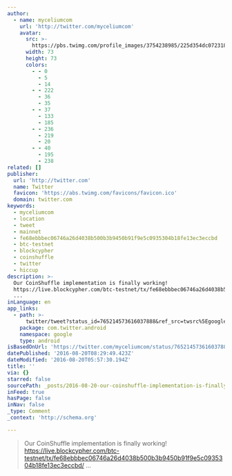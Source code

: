 ```yaml
---
author:
  - name: myceliumcom
    url: 'http://twitter.com/myceliumcom'
    avatar:
      src: >-
        https://pbs.twimg.com/profile_images/3754238985/225d354dc07231834e181ff68a0b7e01_bigger.png
      width: 73
      height: 73
      colors:
        - - 0
          - 5
          - 14
        - - 222
          - 36
          - 35
        - - 37
          - 133
          - 185
        - - 236
          - 219
          - 20
        - - 40
          - 195
          - 238
related: []
publisher:
  url: 'http://twitter.com'
  name: Twitter
  favicon: 'https://abs.twimg.com/favicons/favicon.ico'
  domain: twitter.com
keywords:
  - myceliumcom
  - location
  - tweet
  - mainnet
  - fe68ebbbec06746a26d4038b500b3b9450b91f9e5c0935304b18fe13ec3eccbd
  - btc-testnet
  - blockcypher
  - coinshuffle
  - twitter
  - hiccup
description: >-
  Our CoinShuffle implementation is finally working!
  https://live.blockcypher.com/btc-testnet/tx/fe68ebbbec06746a26d4038b500b3b9450b91f9e5c0935304b18fe13ec3eccbd/
  ...
inLanguage: en
app_links:
  - path: >-
      twitter/tweet?status_id=765214573616037888&ref_src=twsrc%5Egoogle%7Ctwcamp%5Eandroidseo%7Ctwgr%5Estatus%7Ctwterm%5E765214573616037888
    package: com.twitter.android
    namespace: google
    type: android
isBasedOnUrl: 'https://twitter.com/myceliumcom/status/765214573616037888'
datePublished: '2016-08-20T08:29:49.423Z'
dateModified: '2016-08-20T05:57:30.194Z'
title: ''
via: {}
starred: false
sourcePath: _posts/2016-08-20-our-coinshuffle-implementation-is-finally-working-httpsl.md
inFeed: true
hasPage: false
inNav: false
_type: Comment
_context: 'http://schema.org'

---
```

> Our CoinShuffle implementation is finally working! https://live.blockcypher.com/btc-testnet/tx/fe68ebbbec06746a26d4038b500b3b9450b91f9e5c0935304b18fe13ec3eccbd/ ...